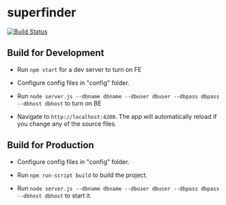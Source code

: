 # superfinder

[![Build Status](https://travis-ci.com/seekandfindinc/superfinder.svg?branch=master)](https://travis-ci.com/seekandfindinc/superfinder)

## Build for Development

- Run `npm start` for a dev server to turn on FE

- Configure config files in "config" folder.

- Run `node server.js --dbname dbname --dbuser dbuser --dbpass dbpass --dbhost dbhost`  to turn on BE

- Navigate to `http://localhost:4200`. The app will automatically reload if you change any of the source files.

## Build for Production

- Configure config files in "config" folder.

- Run `npm run-script build` to build the project.

- Run `node server.js --dbname dbname --dbuser dbuser --dbpass dbpass --dbhost dbhost` to start it.
